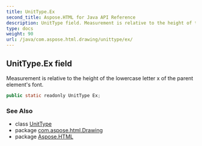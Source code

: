 ```yaml
---
title: UnitType.Ex
second_title: Aspose.HTML for Java API Reference
description: UnitType field. Measurement is relative to the height of the lowercase letter x of the parent elements font
type: docs
weight: 90
url: /java/com.aspose.html.drawing/unittype/ex/
---
```

## UnitType.Ex field

Measurement is relative to the height of the lowercase letter x of the parent element's font.

```java
public static readonly UnitType Ex;
```

### See Also

* class [UnitType](../)
* package [com.aspose.html.Drawing](../../unittype/)
* package [Aspose.HTML](../../../)
